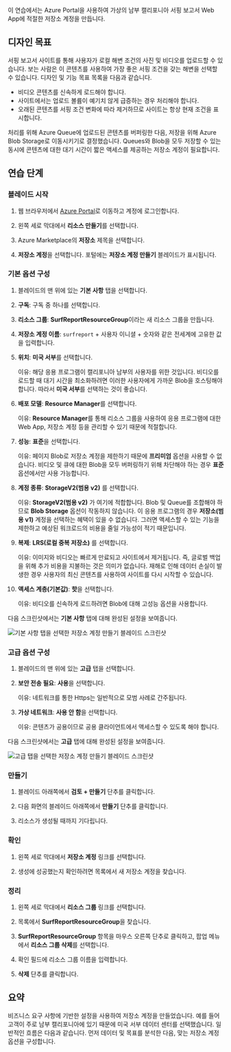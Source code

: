 이 연습에서는 Azure Portal을 사용하여 가상의 남부 캘리포니아 서핑 보고서 Web App에 적절한 저장소 계정을 만듭니다.

## <a name="design-goals"></a>디자인 목표

서핑 보고서 사이트를 통해 사용자가 로컬 해변 조건의 사진 및 비디오를 업로드할 수 있습니다. 보는 사람은 이 콘텐츠를 사용하여 가장 좋은 서핑 조건을 갖는 해변을 선택할 수 있습니다. 디자인 및 기능 목표 목록을 다음과 같습니다.

- 비디오 콘텐츠를 신속하게 로드해야 합니다.
- 사이트에서는 업로드 볼륨이 예기치 않게 급증하는 경우 처리해야 합니다.
- 오래된 콘텐츠를 서핑 조건 변화에 따라 제거하므로 사이트는 항상 현재 조건을 표시합니다.

처리를 위해 Azure Queue에 업로드된 콘텐츠를 버퍼링한 다음, 저장을 위해 Azure Blob Storage로 이동시키기로 결정했습니다. Queues와 Blob을 모두 저장할 수 있는 동시에 콘텐츠에 대한 대기 시간이 짧은 액세스를 제공하는 저장소 계정이 필요합니다.

## <a name="exercise-steps"></a>연습 단계

### <a name="launch-the-blade"></a>블레이드 시작

1. 웹 브라우저에서 [Azure Portal](https://portal.azure.com?azure-portal=true)로 이동하고 계정에 로그인합니다.

1. 왼쪽 세로 막대에서 **리소스 만들기**를 선택합니다.

1. Azure Marketplace의 **저장소** 제목을 선택합니다.

1. **저장소 계정**을 선택합니다. 포털에는 **저장소 계정 만들기** 블레이드가 표시됩니다.

### <a name="configure-the-basic-options"></a>기본 옵션 구성

1. 블레이드의 맨 위에 있는 **기본 사항** 탭을 선택합니다.

1. **구독**: 구독 중 하나를 선택합니다.

1. **리소스 그룹**: **SurfReportResourceGroup**이라는 새 리소스 그룹을 만듭니다.

1. **저장소 계정 이름**: `surfreport` + 사용자 이니셜 + 숫자와 같은 전세계에 고유한 값을 입력합니다.

 1. **위치**: **미국 서부**를 선택합니다.

    이유: 해당 응용 프로그램이 캘리포니아 남부의 사용자를 위한 것입니다. 비디오를 로드할 때 대기 시간을 최소화하려면 이러한 사용자에게 가까운 Blob을 호스팅해야 합니다. 따라서 **미국 서부**를 선택하는 것이 좋습니다.

1. **배포 모델**: **Resource Manager**를 선택합니다.
    
    이유: **Resource Manager**를 통해 리소스 그룹을 사용하여 응용 프로그램에 대한 Web App, 저장소 계정 등을 관리할 수 있기 때문에 적절합니다.

1. **성능**: **표준**을 선택합니다.

    이유: 페이지 Blob로 저장소 계정을 제한하기 때문에 **프리미엄** 옵션을 사용할 수 없습니다. 비디오 및 큐에 대한 Blob을 모두 버퍼링하기 위해 차단해야 하는 경우 **표준** 옵션에서만 사용 가능합니다.

1. **계정 종류**: **StorageV2(범용 v2)** 를 선택합니다.

    이유: **StorageV2(범용 v2)** 가 여기에 적합합니다. Blob 및 Queue를 조합해야 하므로 **Blob Storage** 옵션이 작동하지 않습니다. 이 응용 프로그램의 경우 **저장소(범용 v1)** 계정을 선택하는 혜택이 있을 수 없습니다. 그러면 액세스할 수 있는 기능을 제한하고 예상된 워크로드의 비용을 줄일 가능성이 적기 때문입니다.

1. **복제**: **LRS(로컬 중복 저장소)** 를 선택합니다.

    이유: 이미지와 비디오는 빠르게 만료되고 사이트에서 제거됩니다. 즉, 글로벌 백업을 위해 추가 비용을 지불하는 것은 의미가 없습니다. 재해로 인해 데이터 손실이 발생한 경우 사용자의 최신 콘텐츠를 사용하여 사이트를 다시 시작할 수 있습니다.

1. **액세스 계층(기본값)**: **핫**을 선택합니다.
   
    이유: 비디오를 신속하게 로드하려면 Blob에 대해 고성능 옵션을 사용합니다.
   
다음 스크린샷에서는 **기본 사항** 탭에 대해 완성된 설정을 보여줍니다.

![**기본 사항** 탭을 선택한 저장소 계정 만들기 블레이드 스크린샷](../media-drafts/5-create-storage-account-basics.png)

### <a name="configure-the-advanced-options"></a>고급 옵션 구성

1. 블레이드의 맨 위에 있는 **고급** 탭을 선택합니다.

1. **보안 전송 필요**: **사용**을 선택합니다.

    이유: 네트워크를 통한 Https는 일반적으로 모범 사례로 간주됩니다.

1. **가상 네트워크**: **사용 안 함**을 선택합니다.

    이유: 콘텐츠가 공용이므로 공용 클라이언트에서 액세스할 수 있도록 해야 합니다.

다음 스크린샷에서는 **고급** 탭에 대해 완성된 설정을 보여줍니다.

![**고급** 탭을 선택한 저장소 계정 만들기 블레이드 스크린샷](../media-drafts/5-create-storage-account-advanced.png)

### <a name="create"></a>만들기

1. 블레이드 아래쪽에서 **검토 + 만들기** 단추를 클릭합니다.

1. 다음 화면의 블레이드 아래쪽에서 **만들기** 단추를 클릭합니다.

1. 리소스가 생성될 때까지 기다립니다.

### <a name="verify"></a>확인

1. 왼쪽 세로 막대에서 **저장소 계정** 링크를 선택합니다.

1. 생성에 성공했는지 확인하려면 목록에서 새 저장소 계정을 찾습니다.

### <a name="clean-up"></a>정리

1. 왼쪽 세로 막대에서 **리소스 그룹** 링크를 선택합니다.

1. 목록에서 **SurfReportResourceGroup**을 찾습니다.

1. **SurfReportResourceGroup** 항목을 마우스 오른쪽 단추로 클릭하고, 팝업 메뉴에서 **리소스 그룹 삭제**를 선택합니다.

1. 확인 필드에 리소스 그룹 이름을 입력합니다.

1. **삭제** 단추를 클릭합니다.

## <a name="summary"></a>요약

비즈니스 요구 사항에 기반한 설정을 사용하여 저장소 계정을 만들었습니다. 예를 들어 고객이 주로 남부 캘리포니아에 있기 때문에 미국 서부 데이터 센터를 선택했습니다. 일반적인 흐름은 다음과 같습니다. 먼저 데이터 및 목표를 분석한 다음, 맞는 저장소 계정 옵션을 구성합니다.